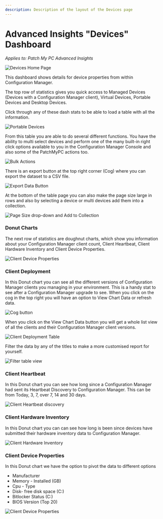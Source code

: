 ```yaml
---
description: Description of the layout of the Devices page
---
```


# Advanced Insights "Devices" Dashboard

_Applies to: Patch My PC Advanced Insights_

![](/_images/image-(507).png "Devices Home Page")

This dashboard shows details for device properties from within Configuration Manager.

The top row of statistics gives you quick access to Managed Devices (Devices with a Configuration Manager client), Virtual Devices, Portable Devices and Desktop Devices.

Click through any of these dash stats to be able to load a table with all the information.

![](/_images/image-(492).png "Portable Devices")

From this table you are able to do several different functions.  You have the ability to multi select devices and perform one of the many built-in right click options available to you in the Configuration Manager Console and also some of the PatchMyPC actions too.

![](/_images/image-(510).png "Bulk Actions")

There is an export button at the top right corner (Cog) where you can export the dataset to a CSV file.

![](/_images/image-(511).png "Export Data Button")

At the bottom of the table page you can also make the page size large in rows and also by selecting a device or multi devices add them into a collection.

![](/_images/image-(514).png "Page Size drop-down and Add to Collection")

### Donut Charts

The next row of statistics are doughnut charts, which show you information about your Configuration Manager client count, Client Heartbeat, Client Hardware Inventory and Client Device Properties.

![](/_images/image-(515).png "Client Device Properties")

### Client Deployment

In this Donut chart you can see all the different versions of Configuration Manager clients you managing in your environment.  This is a handy stat to see after a Configuration Manager upgrade to see.  When you click on the cog in the top right you will have an option to View Chart Data or refresh data.

![](/_images/image-(516).png "Cog button")

When you click on the View Chart Data button you will get a whole list view of all the clients and their Configuration Manager client versions.

![](/_images/image-(494).png "Client Deployment Table")

Filter the data by any of the titles to make a more customised report for yourself.

![](/_images/image-(495).png "Filter table view")

### Client Heartbeat&#x20;

In this Donut chart you can see how long since a Configuration Manager had sent its Heartbeat Discovery to Configuration Manager.  This can be from Today, 3, 7, over 7, 14 and 30 days.

![](/_images/image-(520).png "Client Heartbeat discovery")

### Client Hardware Inventory

In this Donut chart you can can see how long is been since devices have submitted their hardware inventory data to Configuration Manager.

![](/_images/image-(522).png "Client Hardware Inventory")

### Client Device Properties

In this Donut chart we have the option to pivot the data to different options

* Manufacturer
* Memory - Installed (GB)
* Cpu - Type
* Disk- free disk space (C:)
* Bitlocker Status (C:)
* BIOS Version (Top 20)

![](/_images/image-(523).png "Client Device Properties")